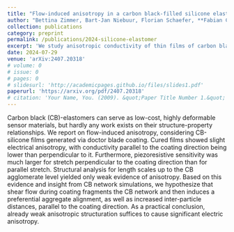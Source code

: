 ```yaml
---
title: "Flow-induced anisotropy in a carbon black-filled silicone elastomer: electromechanical properties and structure"
author: "Bettina Zimmer, Bart-Jan Niebuur, Florian Schaefer, **Fabian Coupette**, Victor Tänzel, Tanja Schilling, and Tobias Kraus"
collection: publications
category: preprint
permalink: /publications/2024-silicone-elastomer
excerpt: 'We study anisotropic conductivity of thin films of carbon black composites induced by the coating mechanism and connect it to network formation in stationary shear flow.'
date: 2024-07-29
venue: 'arXiv:2407.20318'
# volume: 0
# issue: 0
# pages: 0
# slidesurl: 'http://academicpages.github.io/files/slides1.pdf'
paperurl: 'https://arxiv.org/pdf/2407.20318'
# citation: 'Your Name, You. (2009). &quot;Paper Title Number 1.&quot; <i>Journal 1</i>. 1(1).'
---
```


Carbon black (CB)-elastomers can serve as low-cost, highly deformable sensor materials, but hardly any work exists on their structure-property relationships. We report on flow-induced anisotropy, considering CB-silicone films generated via doctor blade coating. Cured films showed slight electrical anisotropy, with conductivity parallel to the coating direction being lower than perpendicular to it. Furthermore, piezoresistive sensitivity was much larger for stretch perpendicular to the coating direction than for parallel stretch. Structural analysis for length scales up to the CB agglomerate level yielded only weak evidence of anisotropy. Based on this evidence and insight from CB network simulations, we hypothesize that shear flow during coating fragments the CB network and then induces a preferential aggregate alignment, as well as increased inter-particle distances, parallel to the coating direction. As a practical conclusion, already weak anisotropic structuration suffices to cause significant electric anisotropy.